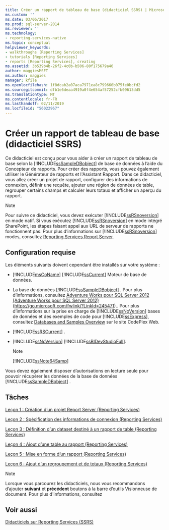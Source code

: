 ```yaml
---
title: Créer un rapport de tableau de base (didacticiel SSRS) | Microsoft Docs
ms.custom: ''
ms.date: 03/06/2017
ms.prod: sql-server-2014
ms.reviewer: ''
ms.technology:
- reporting-services-native
ms.topic: conceptual
helpviewer_keywords:
- walkthroughs [Reporting Services]
- tutorials [Reporting Services]
- reports [Reporting Services], creating
ms.assetid: 3b539b4b-26f2-4c0b-b506-80f175679a46
author: maggiesMSFT
ms.author: maggies
manager: kfile
ms.openlocfilehash: 1f8dcab2a07aca7971ea8c799660b075fe0bcfd2
ms.sourcegitcommit: dfb1e6deaa4919a0f4e654af57252cfb09613dd5
ms.translationtype: MT
ms.contentlocale: fr-FR
ms.lasthandoff: 02/11/2019
ms.locfileid: "56022967"
---
```

# <a name="create-a-basic-table-report-ssrs-tutorial"></a>Créer un rapport de tableau de base (didacticiel SSRS)
  Ce didacticiel est conçu pour vous aider à créer un rapport de tableau de base selon la [!INCLUDE[ssSampleDBobject](../includes/sssampledbobject-md.md)] de base de données à l’aide du Concepteur de rapports. Pour créer des rapports, vous pouvez également utiliser le Générateur de rapports et l'Assistant Rapport. Dans ce didacticiel, vous allez créer un projet de rapport, configurer des informations de connexion, définir une requête, ajouter une région de données de table, regrouper certains champs et calculer leurs totaux et afficher un aperçu du rapport.  
  
> [!NOTE]  
>  Pour suivre ce didacticiel, vous devez exécuter [!INCLUDE[ssRSnoversion](../includes/ssrsnoversion-md.md)] en mode natif. Si vous exécutez [!INCLUDE[ssRSnoversion](../includes/ssrsnoversion-md.md)] en mode intégré SharePoint, les étapes faisant appel aux URL de serveur de rapports ne fonctionnent pas. Pour plus d’informations sur [!INCLUDE[ssRSnoversion](../includes/ssrsnoversion-md.md)] modes, consultez [Reporting Services Report Server](reporting-services-report-server.md).  
  
## <a name="requirements"></a>Configuration requise  
 Les éléments suivants doivent cependant être installés sur votre système :  
  
-   [!INCLUDE[msCoName](../includes/msconame-md.md)] [!INCLUDE[ssCurrent](../includes/sscurrent-md.md)] Moteur de base de données.  
  
-   La base de données [!INCLUDE[ssSampleDBobject](../includes/sssampledbobject-md.md)] .  Pour plus d’informations, consultez [Adventure Works pour SQL Server 2012 (Adventure Works pour SQL Server 2012)](https://go.microsoft.com/fwlink/?LinkId=245471) (https://go.microsoft.com/fwlink/?LinkId=245471).. Pour plus d’informations sur la prise en charge de [!INCLUDE[ssNoVersion](../includes/ssnoversion-md.md)] bases de données et des exemples de code pour [!INCLUDE[ssExpress](../includes/ssexpress-md.md)], consultez [Databases and Samples Overview](https://go.microsoft.com/fwlink/?LinkId=110391) sur le site CodePlex Web.  
  
-   [!INCLUDE[ssRSCurrent](../includes/ssrscurrent-md.md)] .  
  
-   [!INCLUDE[ssNoVersion](../includes/ssnoversion-md.md)] [!INCLUDE[ssBIDevStudioFull](../includes/ssbidevstudiofull-md.md)].  
  
    > [!NOTE]  
    >  [!INCLUDE[ssNote64Samp](../includes/ssnote64samp-md.md)]  
  
 Vous devez également disposer d’autorisations en lecture seule pour pouvoir récupérer les données de la base de données [!INCLUDE[ssSampleDBobject](../includes/sssampledbobject-md.md)] .  
  
## <a name="tasks"></a>Tâches  
 [Leçon 1 : Création d’un projet Report Server &#40;Reporting Services&#41;](lesson-1-creating-a-report-server-project-reporting-services.md)  
  
 [Leçon 2 : Spécification des informations de connexion &#40;Reporting Services&#41;](lesson-2-specifying-connection-information-reporting-services.md)  
  
 [Leçon 3 : Définition d’un dataset destiné à un rapport de table &#40;Reporting Services&#41;](lesson-3-defining-a-dataset-for-the-table-report-reporting-services.md)  
  
 [Leçon 4 : Ajout d’une table au rapport &#40;Reporting Services&#41;](lesson-4-adding-a-table-to-the-report-reporting-services.md)  
  
 [Leçon 5 : Mise en forme d’un rapport &#40;Reporting Services&#41;](lesson-5-formatting-a-report-reporting-services.md)  
  
 [Leçon 6 : Ajout d’un regroupement et de totaux &#40;Reporting Services&#41;](lesson-6-adding-grouping-and-totals-reporting-services.md)  
  
> [!NOTE]  
>  Lorsque vous parcourez les didacticiels, nous vous recommandons d’ajouter **suivant** et **précédent** boutons à la barre d’outils Visionneuse de document. Pour plus d'informations, consultez  
  
## <a name="see-also"></a>Voir aussi  
 [Didacticiels sur Reporting Services &#40;SSRS&#41;](reporting-services-tutorials-ssrs.md)  
  
  
